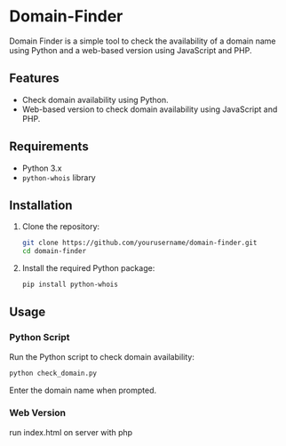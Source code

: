 # Domain-Finder
Domain Finder is a simple tool to check the availability of a domain name using Python and a web-based version using JavaScript and PHP.

## Features
- Check domain availability using Python.
- Web-based version to check domain availability using JavaScript and PHP.

## Requirements
- Python 3.x
- `python-whois` library

## Installation
1. Clone the repository:
   ```bash
   git clone https://github.com/yourusername/domain-finder.git
   cd domain-finder
   ```

2. Install the required Python package:

    ```bash
    pip install python-whois
    ```

## Usage 
### Python Script
Run the Python script to check domain availability:
```bash
python check_domain.py
```
Enter the domain name when prompted.

### Web Version
run index.html on server with php